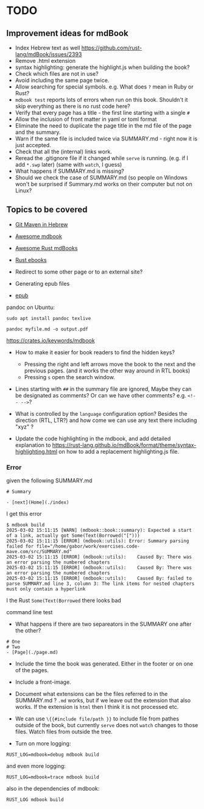 # TODO

## Improvement ideas for mdBook

* Index Hebrew text  as well https://github.com/rust-lang/mdBook/issues/2393
* Remove .html extension
* syntax highlighting: generate the highlight.js when building the book?
* Check which files are not in use?
* Avoid including the same page twice.
* Allow searching for special symbols. e.g. What does `?` mean in Ruby or Rust?
* `mdbook test` reports lots of errors when run on this book. Shouldn't it skip everything as there is no rust code here?
* Verify that every page has a title - the first line starting with a single `#`
* Allow the inclusion of front matter in yaml or toml format
* Eliminate the need to duplicate the page title in the md file of the page and the summary.
* Warn if the same file is included twice via SUMMARY.md - right now it is just accepted.
* Check that all the (internal) links work.
* Reread the .gitignore file if it changed while `serve` is running. (e.g. if I add `*.swp` later) (same with `watch`, I guess)
* What happens if SUMMARY.md is missing?
* Should we check the case of SUMMARY.md (so people on Windows won't be surprised if Summary.md works on their computer but not on Linux?


## Topics to be covered


* [Git Maven in Hebrew](https://git-he.code-maven.com/)

* [Awesome mdbook](https://github.com/softprops/awesome-mdbook)

* [Awesome Rust mdBooks](https://github.com/smhmayboudi/awesome-rust-mdbooks)

* [Rust ebooks](https://rust-ebooks.code-maven.com/)


* Redirect to some other page or to an external site?

* Generating epub files
* [epub](https://crates.io/crates/mdbook-epub)



pandoc on Ubuntu:

```
sudo apt install pandoc texlive

pandoc myfile.md -o output.pdf
```

https://crates.io/keywords/mdbook


* How to make it easier for book readers to find the hidden keys?
    * Pressing the right and left arrows move the book to the next and the previous pages. (and it works the other way around in RTL books)
    * Pressing `s` open the search window.

* Lines starting with `##` in the summary file are ignored, Maybe they can be designated as comments? Or can we have other comments? e.g. `<!-- -->`?

* What is controlled by the `language` configuration option? Besides the direction (RTL, LTR?) and how come we can use any text there including "xyz" ?

* Update the code highlighting in the mdbook, and add detailed explanation to https://rust-lang.github.io/mdBook/format/theme/syntax-highlighting.html
on how to add a replacement highlighting.js file.


### Error

given the following SUMMARY.md

```
# Summary

- [next](Home](./index)

```

I get this error

```
$ mdbook build
2025-03-02 15:11:15 [WARN] (mdbook::book::summary): Expected a start of a link, actually got Some(Text(Borrowed("[")))
2025-03-02 15:11:15 [ERROR] (mdbook::utils): Error: Summary parsing failed for file="/home/gabor/work/exercises.code-mave.com/src/SUMMARY.md"
2025-03-02 15:11:15 [ERROR] (mdbook::utils): 	Caused By: There was an error parsing the numbered chapters
2025-03-02 15:11:15 [ERROR] (mdbook::utils): 	Caused By: There was an error parsing the numbered chapters
2025-03-02 15:11:15 [ERROR] (mdbook::utils): 	Caused By: failed to parse SUMMARY.md line 3, column 3: The link items for nested chapters must only contain a hyperlink
```

I the Rust `Some(Text(Borrowed` there looks bad

command line test


* What happens if there are two separeators in the SUMMARY one after the other?

```
# One
# Two
- [Page](./page.md)
```

* Include the time the book was generated. Either in the footer or on one of the pages.
* Include a front-image.
* Document what extensions can be the files referred to in the SUMMARY.md ?  `.md` works, but if we leave out the extension that also works. If the extension is `html` then I think it is not processed etc.

* We can use `\{{#include file/path }}` to include file from pathes outside of the book, but currently `serve` does not `watch` changes to those files.
    Watch files from outside the tree.

* Turn on more logging:

```
RUST_LOG=mdbook=debug mdbook build
```

and even more logging:

```
RUST_LOG=mdbook=trace mdbook build
```

also in the dependencies of mdbook:

```
RUST_LOG mdbook build
```


